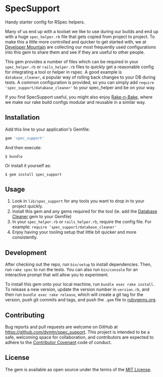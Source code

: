 # SpecSupport

Handy starter config for RSpec helpers.

Many of us end up with a toolset we like to use during our builds and end up with a huge `spec_helper.rb` file that gets copied from project to project.
To make this a little more controlled and quicker to get started with, we at [Developer Mountain](http://devmountain.co.uk) are collecting our most frequently used configurations into this gem to share them and see if they are useful to other people.

This gem provides a number of files which can be required in your `spec_helper.rb` or `rails_helper.rb` files to quickly get a reasonable config for integrating a tool or helper in rspec.
A good example is `database_cleaner`, a popular way of rolling back changes to your DB during tests. A common configuration is provided, so you can simply add `require 'spec_support/database_cleaner'` to your spec_helper and be on your way.

If you find SpecSupport useful, you might also enjoy [Rake-n-Bake](https://rubygems.org/gems/rake-n-bake), where we make our rake build configs modular and reusable in a similar way.

## Installation

Add this line to your application's Gemfile:

```ruby
gem 'spec_support'
```

And then execute:

    $ bundle

Or install it yourself as:

    $ gem install spec_support


## Usage

1. Look in `lib/spec_support` for any tools you want to drop in to your project quickly.
2. Install this gem and any gems required for the tool (ie. add the [Database Cleaner]() gem to your Gemfile)
2. In your `spec_helper.rb` or `rails_helper.rb`, require the config file. For example: `require 'spec_support/database_cleaner'`
3. Enjoy having your tooling setup that little bit quicker and more consistently.

## Development

After checking out the repo, run `bin/setup` to install dependencies. Then, run `rake spec` to run the tests. You can also run `bin/console` for an interactive prompt that will allow you to experiment.

To install this gem onto your local machine, run `bundle exec rake install`. To release a new version, update the version number in `version.rb`, and then run `bundle exec rake release`, which will create a git tag for the version, push git commits and tags, and push the `.gem` file to [rubygems.org](https://rubygems.org).

## Contributing

Bug reports and pull requests are welcome on GitHub at https://github.com/dvmtn/spec_support. This project is intended to be a safe, welcoming space for collaboration, and contributors are expected to adhere to the [Contributor Covenant](http://contributor-covenant.org) code of conduct.


## License

The gem is available as open source under the terms of the [MIT License](http://opensource.org/licenses/MIT).

